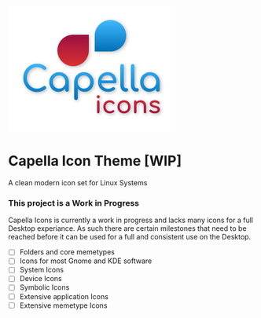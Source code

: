 ![GitHub Logo](/logo.svg)

# Capella Icon Theme [WIP]
A clean modern icon set for Linux Systems

### This project is a Work in Progress ###
Capella Icons is currently a work in progress and lacks many icons for a full Desktop experiance.
As such there are certain milestones that need to be reached before it can be used for a full and 
consistent use on the Desktop.

- [ ] Folders and core memetypes 
- [ ] Icons for most Gnome and KDE software
- [ ] System Icons
- [ ] Device Icons
- [ ] Symbolic Icons
- [ ] Extensive application Icons
- [ ] Extensive memetype Icons
